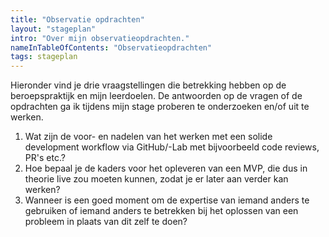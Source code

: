 ```yaml
---
title: "Observatie opdrachten"
layout: "stageplan"
intro: "Over mijn observatieopdrachten."
nameInTableOfContents: "Observatieopdrachten"
tags: stageplan
---
```


Hieronder vind je drie vraagstellingen die betrekking hebben op de beroepspraktijk en mijn leerdoelen. De antwoorden op de vragen of de opdrachten ga ik tijdens mijn stage proberen te onderzoeken en/of uit te werken.

1. Wat zijn de voor- en nadelen van het werken met een solide development workflow via GitHub/-Lab met bijvoorbeeld code reviews, PR's etc.?
2. Hoe bepaal je de kaders voor het opleveren van een MVP, die dus in theorie live zou moeten kunnen, zodat je er later aan verder kan werken?
3. Wanneer is een goed moment om de expertise van iemand anders te gebruiken of iemand anders te betrekken bij het oplossen van een probleem in plaats van dit zelf te doen?